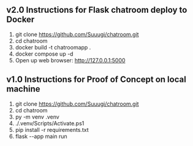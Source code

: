 ## v2.0 Instructions for Flask chatroom deploy to Docker ##
1. git clone https://github.com/Suuugi/chatroom.git
2. cd chatroom
3. docker build -t chatroomapp .
4. docker compose up -d
5. Open up web browser:   http://127.0.0.1:5000

## v1.0 Instructions for Proof of Concept on local machine ##
1. git clone https://github.com/Suuugi/chatroom.git
2. cd chatroom
3. py -m venv .venv
4. ./.venv/Scripts/Activate.ps1
5. pip install -r requirements.txt
6. flask --app main run